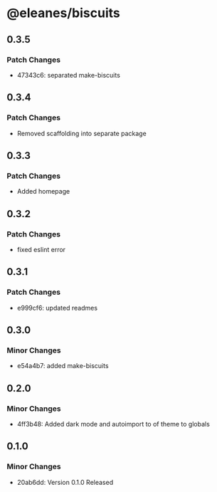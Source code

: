 # @eleanes/biscuits

## 0.3.5

### Patch Changes

- 47343c6: separated make-biscuits

## 0.3.4

### Patch Changes

- Removed scaffolding into separate package

## 0.3.3

### Patch Changes

- Added homepage

## 0.3.2

### Patch Changes

- fixed eslint error

## 0.3.1

### Patch Changes

- e999cf6: updated readmes

## 0.3.0

### Minor Changes

- e54a4b7: added make-biscuits

## 0.2.0

### Minor Changes

- 4ff3b48: Added dark mode and autoimport to of theme to globals

## 0.1.0

### Minor Changes

- 20ab6dd: Version 0.1.0 Released
